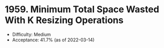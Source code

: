 # 1959. Minimum Total Space Wasted With K Resizing Operations
- Difficulty: Medium
- Acceptance: 41.7% (as of 2022-03-14)

